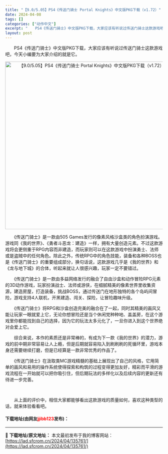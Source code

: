 ```yaml
---
title: "【9.0/5.05】PS4《传送门骑士 Portal Knights》中文版PKG下载（v1.72）"
date: 2024-04-08
tags: []
categories: ["动作中文"]
excerpt: "　　PS4《传送门骑士》中文版PKG下载，大家应该有听说过传送门骑士这款游戏吧，今天小编要为大家介绍的就是它。 　　《传送门骑士》是一款由505 Games发行的像素风格沙盒类的角色扮演游戏。游戏同《我的世界》、《勇者斗恶龙：建造》一样，拥有大量创造元素。不过这款游戏将会更侧重于RPG内容而非建造，&hellip;"
layout: post
---
```


 <p>　　PS4《传送门骑士》中文版PKG下载，大家应该有听说过传送门骑士这款游戏吧，今天小编要为大家介绍的就是它。</p> <p align="center"><img align="" border="0" src="https://lad.sfcrom.cn/wp-content/uploads/2024/04/20240408_66135887ccebe.webp" width="536" alt="【9.0/5.05】PS4《传送门骑士 Portal Knights》中文版PKG下载（v1.72）" /></p> <p>　　《传送门骑士》是一款由505 Games发行的像素风格沙盒类的角色扮演游戏。游戏同《我的世界》、《勇者斗恶龙：建造》一样，拥有大量创造元素。不过这款游戏将会更侧重于RPG内容而非建造，而玩家则可以在这款游戏中扮演勇士、法师或是盗贼中的任何角色。除此之外，传统RPG中的角色技能，装备和各种BOSS也是《传送门骑士》的重要组成部分，换句话说，这款游戏几乎是《我的世界》和《龙与地下城》的合体，听起来就让人很感兴趣，玩家一定不要错过。</p> <p>　　《传送门骑士》是一款由多益网络发行的融合了自由沙盒和动作冒险RPG元素的3D动作游戏，玩家扮演战士、法师或游侠，在细腻精美的像素世界里收集资源，建造房屋，打造装备，挑战BOSS，通过传送门在地形独特的各个岛屿间冒险，游戏支持4人联机，开黑建造、闯关、探险，让冒险趣味升级。</p> <p>　　《传送门骑士》将RPG和沙盒创造完美的融合在了一起，同时其精美的画风又能让玩家一眼就爱上它，无论你想冒险还是当个休闲党种种地、盖盖房，在这个游戏里你都能找到自己的选择，因为它的玩法太多元化了，一旦你进入到这个世界绝对会爱上它。</p> <p>　　综合来说，本作的素质还是非常棒的，有成为下一款《我的世界》的潜力，游戏的前中期非常容易让人上瘾，但是后期就容易陷入到刷刷刷的死循环里，游戏本身还需要继续打磨，但是已经算是一款非常优秀的作品了。</p> <p>　　《传送门骑士》在汲取类MC游戏精髓的基础上展现出了自己的风格，它用简单的画风和易用的操作系统使得探索和构筑的过程变得更加友好，精彩而平滑的游戏流程在一开始就可以把你吸引住，但后期玩法的多样化以及后续内容的更新还有待进一步完善。</p> <p>&nbsp;</p> <p>　　从上面的评价中，相信大家都能够看出这款游戏的质量如何，喜欢这种类型的话，就来体验看看吧。</p> <p><h4>下载地址(由网友<font color="red">jjibb123</font>发布)：</h4></p> 

---
📖 **下载地址/原文地址：** 本文最初发布于我的博客网站：[https://lad.sfcrom.cn/2024/04/135761/](https://lad.sfcrom.cn/2024/04/135761/)
